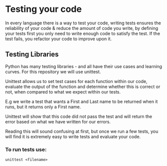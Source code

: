 # Testing your code

In every language there is a way to test your code, writing tests ensures the reliability of your code & reduce the amount of code you write, by defining your tests first you only need to write enough code to satisfy the test. If the test fails, you refactor your code to improve upon it.

## Testing Libraries

Python has many testing libraries - and all have their use cases and learning curves. For this repository we will use unittest.

Unittest allows us to set test cases for each function within our code, evaluate the output of the function and determine whether this is correct or not, when compared to what we expect within our tests.

E.g we write a test that wants a First and Last name to be returned when it runs, but it returns only a First name.

Unittest will show that this code did not pass the test and will return the error based on what we have written for our errors.

Reading this will sound confusing at first, but once we run a few tests, you will find it is extremely easy to write tests and evaluate your code. 

### To run tests use:
```
unittest <filename>
```